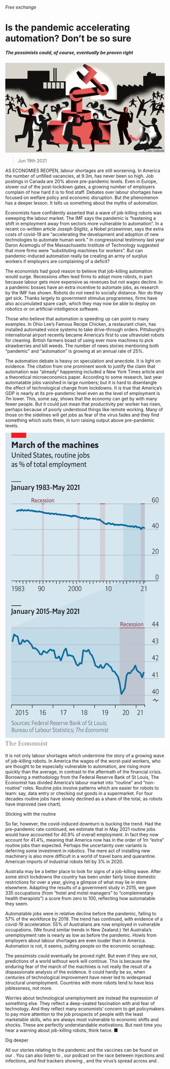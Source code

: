 ###### Free exchange

# Is the pandemic accelerating automation? Don’t be so sure 

##### The pessimists could, of course, eventually be proven right 

![image](images/20210619_fnd000.jpg) 

> Jun 19th 2021 

AS ECONOMIES REOPEN, labour shortages are still worsening. In America the number of unfilled vacancies, at 9.3m, has never been so high. Job postings in Canada are 20% above pre-pandemic levels. Even in Europe, slower out of the post-lockdown gates, a growing number of employers complain of how hard it is to find staff. Debates over labour shortages have focused on welfare policy and economic disruption. But the phenomenon has a deeper lesson. It tells us something about the myths of automation.

Economists have confidently asserted that a wave of job-killing robots was sweeping the labour market. The IMF says the pandemic is “hastening a shift in employment away from sectors more vulnerable to automation”. In a recent co-written article Joseph Stiglitz, a Nobel prizewinner, says the extra costs of covid-19 are “accelerating the development and adoption of new technologies to automate human work.” In congressional testimony last year Daron Acemoglu of the Massachusetts Institute of Technology suggested that more firms were “substituting machines for workers”. But can pandemic-induced automation really be creating an army of surplus workers if employers are complaining of a deficit?


The economists had good reason to believe that job-killing automation would surge. Recessions often lead firms to adopt more robots, in part because labour gets more expensive as revenues but not wages decline. In a pandemic bosses have an extra incentive to automate jobs, as research by the IMF has shown. Robots do not need to socially distance. Nor do they get sick. Thanks largely to government stimulus programmes, firms have also accumulated spare cash, which they may now be able to deploy on robotics or on artificial-intelligence software.

Those who believe that automation is speeding up can point to many examples. In Ohio Lee’s Famous Recipe Chicken, a restaurant chain, has installed automated voice systems to take drive-through orders. Pittsburgh’s international airport recently became America’s first to use ultraviolet robots for cleaning. British farmers boast of using ever more machines to pick strawberries and kill weeds. The number of news stories mentioning both “pandemic” and “automation” is growing at an annual rate of 25%.

The automation debate is heavy on speculation and anecdote. It is light on evidence. The citation from one prominent wonk to justify the claim that automation was “already” happening included a New York Times article and a theoretical microeconomics paper. According to some research, last year automatable jobs vanished in large numbers; but it is hard to disentangle the effect of technological change from lockdowns. It is true that America’s GDP is nearly at its pre-pandemic level even as the level of employment is 7m lower. This, some say, shows that the economy can get by with many fewer people. But it could just mean that productivity per worker has risen, perhaps because of poorly understood things like remote working. Many of those on the sidelines will get jobs as fear of the virus fades and they find something which suits them, in turn raising output above pre-pandemic levels.

![image](images/20210619_fnc595.png) 


It is not only labour shortages which undermine the story of a growing wave of job-killing robots. In America the wages of the worst-paid workers, who are thought to be especially vulnerable to automation, are rising more quickly than the average, in contrast to the aftermath of the financial crisis. Borrowing a methodology from the Federal Reserve Bank of St Louis, The Economist has divided America’s labour market into “routine” and “non-routine” roles. Routine jobs involve patterns which are easier for robots to learn: say, data entry or checking out goods in a supermarket. For four decades routine jobs have slowly declined as a share of the total, as robots have improved (see chart).

Sticking with the routine

So far, however, the covid-induced downturn is bucking the trend. Had the pre-pandemic rate continued, we estimate that in May 2021 routine jobs would have accounted for 40.9% of overall employment. In fact they now account for 41.4%, meaning that America now has in the order of 1m “extra” routine jobs than expected. Perhaps the uncertainty over variants is deferring some investment in robotics. The mere act of installing new machinery is also more difficult in a world of travel bans and quarantine. American imports of industrial robots fell by 3% in 2020.

Australia may be a better place to look for signs of a job-killing wave. After some strict lockdowns the country has been under fairly loose domestic restrictions for over a year, giving a glimpse of what may lie in store elsewhere. Adapting the results of a government study in 2015, we gave 335 occupations (from “hotel and motel managers” to “complementary health therapists”) a score from zero to 100, reflecting how automatable they seem.

Automatable jobs were in relative decline before the pandemic, falling to 57% of the workforce by 2019. The trend has continued, with evidence of a covid-19 acceleration: 55% of Australians are now employed in vulnerable occupations. (We found similar trends in New Zealand.) Yet Australia’s unemployment rate is nearly as low as before the pandemic. Howls from employers about labour shortages are even louder than in America. Automation is not, it seems, putting people on the economic scrapheap.

The pessimists could eventually be proved right. But even if they are not, predictions of a world without work will continue. This is because the enduring fear of the march of the machines is not really the result of a dispassionate analysis of the evidence. It could hardly be so, when centuries of technological improvement have never led to widespread structural unemployment. Countries with more robots tend to have less joblessness, not more.

Worries about technological unemployment are instead the expression of something else. They reflect a deep-seated fascination with and fear of technology. And they reflect many economists’ concern to get policymakers to pay more attention to the job prospects of people with the least marketable skills, who are always most vulnerable to economic shifts and shocks. These are perfectly understandable motivations. But next time you hear a warning about job-killing robots, think twice. ■

Dig deeper

All our stories relating to the pandemic and the vaccines can be found on our . You can also listen to , our podcast on the race between injections and infections, and find trackers showing ,  and the virus’s spread across  and .

